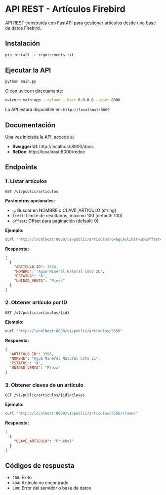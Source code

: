 # API REST - Artículos Firebird

API REST construida con FastAPI para gestionar artículos desde una base de datos Firebird.

## Instalación

```bash
pip install -r requirements.txt
```

## Ejecutar la API

```bash
python main.py
```

O con uvicorn directamente:

```bash
uvicorn main:app --reload --host 0.0.0.0 --port 8000
```

La API estará disponible en: `http://localhost:8000`

## Documentación

Una vez iniciada la API, accede a:
- **Swagger UI**: http://localhost:8000/docs
- **ReDoc**: http://localhost:8000/redoc

## Endpoints

### 1. Listar artículos
```
GET /v1/public/articulos
```

**Parámetros opcionales:**
- `q`: Buscar en NOMBRE o CLAVE_ARTICULO (string)
- `limit`: Límite de resultados, máximo 100 (default: 100)
- `offset`: Offset para paginación (default: 0)

**Ejemplo:**
```bash
curl "http://localhost:8000/v1/public/articulos?q=agua&limit=10&offset=0"
```

**Respuesta:**
```json
[
  {
    "ARTICULO_ID": 3356,
    "NOMBRE": "Agua Mineral Natural Coto 2L",
    "ESTATUS": "A",
    "UNIDAD_VENTA": "Pieza"
  }
]
```

### 2. Obtener artículo por ID
```
GET /v1/public/articulos/{id}
```

**Ejemplo:**
```bash
curl "http://localhost:8000/v1/public/articulos/3356"
```

**Respuesta:**
```json
{
  "ARTICULO_ID": 3356,
  "NOMBRE": "Agua Mineral Natural Coto 2L",
  "ESTATUS": "A",
  "UNIDAD_VENTA": "Pieza"
}
```

### 3. Obtener claves de un artículo
```
GET /v1/public/articulos/{id}/claves
```

**Ejemplo:**
```bash
curl "http://localhost:8000/v1/public/articulos/3356/claves"
```

**Respuesta:**
```json
[
  {
    "CLAVE_ARTICULO": "Prueba1"
  }
]
```

## Códigos de respuesta

- `200`: Éxito
- `404`: Artículo no encontrado
- `500`: Error del servidor o base de datos
